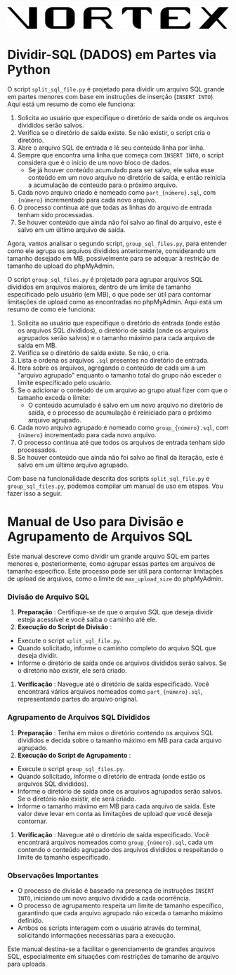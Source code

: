 ﻿


<img src="logo.png">


# Dividir-SQL (DADOS) em Partes via Python

O script `split_sql_file.py` é projetado para dividir um arquivo SQL grande em partes menores com base em instruções de inserção (`INSERT INTO`). Aqui está um resumo de como ele funciona:

1. Solicita ao usuário que especifique o diretório de saída onde os arquivos divididos serão salvos.
2. Verifica se o diretório de saída existe. Se não existir, o script cria o diretório.
3. Abre o arquivo SQL de entrada e lê seu conteúdo linha por linha.
4. Sempre que encontra uma linha que começa com `INSERT INTO`, o script considera que é o início de um novo bloco de dados.
   * Se já houver conteúdo acumulado para ser salvo, ele salva esse conteúdo em um novo arquivo no diretório de saída, e então reinicia a acumulação de conteúdo para o próximo arquivo.
5. Cada novo arquivo criado é nomeado como `part_{número}.sql`, com `{número}` incrementado para cada novo arquivo.
6. O processo continua até que todas as linhas do arquivo de entrada tenham sido processadas.
7. Se houver conteúdo que ainda não foi salvo ao final do arquivo, este é salvo em um último arquivo de saída.

Agora, vamos analisar o segundo script, `group_sql_files.py`, para entender como ele agrupa os arquivos divididos anteriormente, considerando um tamanho desejado em MB, possivelmente para se adequar à restrição de tamanho de upload do phpMyAdmin. 

O script `group_sql_files.py` é projetado para agrupar arquivos SQL divididos em arquivos maiores, dentro de um limite de tamanho especificado pelo usuário (em MB), o que pode ser útil para contornar limitações de upload como as encontradas no phpMyAdmin. Aqui está um resumo de como ele funciona:

1. Solicita ao usuário que especifique o diretório de entrada (onde estão os arquivos SQL divididos), o diretório de saída (onde os arquivos agrupados serão salvos) e o tamanho máximo para cada arquivo de saída em MB.
2. Verifica se o diretório de saída existe. Se não, o cria.
3. Lista e ordena os arquivos `.sql` presentes no diretório de entrada.
4. Itera sobre os arquivos, agregando o conteúdo de cada um a um "arquivo agrupado" enquanto o tamanho total do grupo não exceder o limite especificado pelo usuário.
5. Se o adicionar o conteúdo de um arquivo ao grupo atual fizer com que o tamanho exceda o limite:
   * O conteúdo acumulado é salvo em um novo arquivo no diretório de saída, e o processo de acumulação é reiniciado para o próximo arquivo agrupado.
6. Cada novo arquivo agrupado é nomeado como `group_{número}.sql`, com `{número}` incrementado para cada novo arquivo.
7. O processo continua até que todos os arquivos de entrada tenham sido processados.
8. Se houver conteúdo que ainda não foi salvo ao final da iteração, este é salvo em um último arquivo agrupado.

Com base na funcionalidade descrita dos scripts `split_sql_file.py` e `group_sql_files.py`, podemos compilar um manual de uso em etapas. Vou fazer isso a seguir. 


# Manual de Uso para Divisão e Agrupamento de Arquivos SQL

Este manual descreve como dividir um grande arquivo SQL em partes menores e, posteriormente, como agrupar essas partes em arquivos de tamanho específico. Este processo pode ser útil para contornar limitações de upload de arquivos, como o limite de `max_upload_size` do phpMyAdmin.

### Divisão de Arquivo SQL

1. **Preparação** : Certifique-se de que o arquivo SQL que deseja dividir esteja acessível e você saiba o caminho até ele.
2. **Execução do Script de Divisão** :

* Execute o script `split_sql_file.py`.
* Quando solicitado, informe o caminho completo do arquivo SQL que deseja dividir.
* Informe o diretório de saída onde os arquivos divididos serão salvos. Se o diretório não existir, ele será criado.

1. **Verificação** : Navegue até o diretório de saída especificado. Você encontrará vários arquivos nomeados como `part_{número}.sql`, representando partes do arquivo original.

### Agrupamento de Arquivos SQL Divididos

1. **Preparação** : Tenha em mãos o diretório contendo os arquivos SQL divididos e decida sobre o tamanho máximo em MB para cada arquivo agrupado.
2. **Execução do Script de Agrupamento** :

* Execute o script `group_sql_files.py`.
* Quando solicitado, informe o diretório de entrada (onde estão os arquivos SQL divididos).
* Informe o diretório de saída onde os arquivos agrupados serão salvos. Se o diretório não existir, ele será criado.
* Informe o tamanho máximo em MB para cada arquivo de saída. Este valor deve levar em conta as limitações de upload que você deseja contornar.

1. **Verificação** : Navegue até o diretório de saída especificado. Você encontrará arquivos nomeados como `group_{número}.sql`, cada um contendo o conteúdo agrupado dos arquivos divididos e respeitando o limite de tamanho especificado.

### Observações Importantes

* O processo de divisão é baseado na presença de instruções `INSERT INTO`, iniciando um novo arquivo dividido a cada ocorrência.
* O processo de agrupamento respeita um limite de tamanho específico, garantindo que cada arquivo agrupado não exceda o tamanho máximo definido.
* Ambos os scripts interagem com o usuário através do terminal, solicitando informações necessárias para a execução.

Este manual destina-se a facilitar o gerenciamento de grandes arquivos SQL, especialmente em situações com restrições de tamanho de arquivo para uploads.
